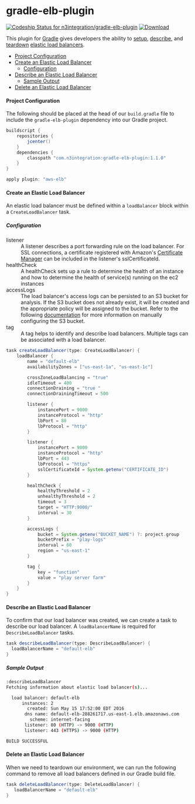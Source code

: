 # gradle-elb-plugin
[ ![Codeship Status for n3integration/gradle-elb-plugin](https://codeship.com/projects/3e7d9780-f556-0133-8394-4261b5a2c26f/status?branch=master)](https://codeship.com/projects/150348)  [ ![Download](https://api.bintray.com/packages/n3integration/maven/gradle-elb-plugin/images/download.svg) ](https://bintray.com/n3integration/maven/gradle-elb-plugin/_latestVersion)

This plugin for [Gradle](http://www.gradle.org) gives developers the ability to [setup](#create), [describe](#describe), and [teardown](#delete) [elastic load balancers](https://aws.amazon.com/elasticloadbalancing/).

- [Project Configuration](#project-configuration)
- [Create an Elastic Load Balancer](#create-an-elastic-load-balancer)
  - [Configuration](#configuration)
- [Describe an Elastic Load Balancer](#describe-an-elastic-load-balancer)
	- [Sample Output](#sample-output)
- [Delete an Elastic Load Balancer](#delete-an-elastic-load-balancer)

#### Project Configuration
The following should be placed at the head of our `build.gradle` file to include the `gradle-elb-plugin` dependency into our Gradle project.
```gradle
buildscript {
    repositories {
        jcenter()
    }
    dependencies {
        classpath "com.n3integration:gradle-elb-plugin:1.1.0"
    }
}

apply plugin: "aws-elb"
```

#### Create an Elastic Load Balancer
An elastic load balancer must be defined within a `loadBalancer` block within a `CreateLoadBalancer` task.

##### Configuration
<dl>
<dt>listener</dt>
<dd>A listener describes a port forwarding rule on the load balancer. For SSL connections, a certificate registered with Amazon's <a href="https://aws.amazon.com/certificate-manager/">Certificate Manager</a> can be included in the listener's sslCertificateId.</dd>
<dt>healthCheck</dt>
<dd>A healthCheck sets up a rule to determine the health of an instance and how to determine the health of service(s) running on the ec2 instances</dd>
<dt>accessLogs</dt>
<dd>The load balancer's access logs can be persisted to an S3 bucket for analysis. If the S3 bucket does not already exist, it will be created and the appropriate policy will be assigned to the bucket. Refer to the following <a href="http://docs.aws.amazon.com/ElasticLoadBalancing/latest/DeveloperGuide/enable-access-logs.html">documentation</a> for more information on manually configuring the S3 bucket.</dd>
<dt>tag</dt>
<dd>A tag helps to identify and describe load balancers. Multiple tags can be associated with a load balancer.</dd>
</dl>

```gradle
task createLoadBalancer(type: CreateLoadBalancer) {
    loadBalancer {
        name = "default-elb"
        availabilityZones = ["us-east-1a", "us-east-1c"]

        crossZoneLoadBalancing = "true"
        idleTimeout = 400
        connectionDraining = "true "
        connectionDrainingTimeout = 500

        listener {
            instancePort = 9000
            instanceProtocol = "http"
            lbPort = 80
            lbProtocol = "http"
        }

        listener {
            instancePort = 9000
            instanceProtocol = "http"
            lbPort = 443
            lbProtocol = "https"
            sslCertificateId = System.getenv("CERTIFICATE_ID")
        }

        healthCheck {
            healthyThreshold = 2
            unhealthyThreshold = 2
            timeout = 3
            target = "HTTP:9000/"
            interval = 30
        }

        accessLogs {
            bucket = System.getenv("BUCKET_NAME") ?: project.group
            bucketPrefix = "play-logs"
            interval = 60
            region = "us-east-1"
        }

        tag {
            key = "function"
            value = "play server farm"
        }
    }
}
```

#### Describe an Elastic Load Balancer
To confirm that our load balancer was created, we can create a task to describe our load balancer. A `loadBalancerName` is required for `DescribeLoadBalancer` tasks.

```gradle
task describeLoadBalancer(type: DescribeLoadBalancer) {
  loadBalancerName = "default-elb"
}
```

##### Sample Output

```bash
:describeLoadBalancer
Fetching information about elastic load balancer(s)...

  load balancer: default-elb
      instances: 2
        created: Sun May 15 17:52:00 EDT 2016
       dns name: default-elb-288261717.us-east-1.elb.amazonaws.com
         scheme: internet-facing
       listener: 80 (HTTP) -> 9000 (HTTP)
       listener: 443 (HTTPS) -> 9000 (HTTP)

BUILD SUCCESSFUL
```

#### Delete an Elastic Load Balancer
When we need to teardown our environment, we can run the following command to remove all load balancers defined in our Gradle build file.

```gradle
task deleteLoadBalancer(type: DeleteLoadBalancer) {
   loadBalancerName = "default-elb"
}
```
